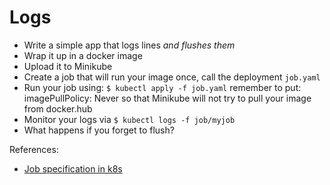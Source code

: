 # Logs

* Write a simple app that logs lines *and flushes them*
* Wrap it up in a docker image
* Upload it to Minikube
* Create a job that will run your image once, call the deployment `job.yaml`
* Run your job using:
    `$ kubectl apply -f job.yaml`
    remember to put:
        imagePullPolicy: Never
    so that Minikube will not try to pull your image from docker.hub
* Monitor your logs via
    `$ kubectl logs -f job/myjob`
* What happens if you forget to flush?

References:
* [Job specification in k8s](https://kubernetes.io/docs/concepts/workloads/controllers/job)
